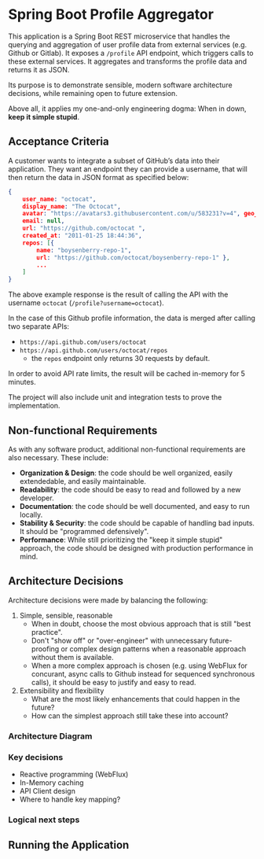 # Spring Boot Profile Aggregator
This application is a Spring Boot REST microservice that handles the querying and aggregation of user profile data from external services (e.g. Github or Gitlab). It exposes a `/profile` API endpoint, which triggers calls to these external services. It aggregates and transforms the profile data and returns it as JSON. 

Its purpose is to demonstrate sensible, modern software architecture decisions, while remaining open to future extension.

Above all, it applies my one-and-only engineering dogma: When in down, **keep it simple stupid**.

## Acceptance Criteria

A customer wants to integrate a subset of GitHub’s data into their application. They want an endpoint they can provide a username, that will then return the data in JSON format as specified below:


```json
{
    user_name: "octocat",
    display_name: "The Octocat",
    avatar: "https://avatars3.githubusercontent.com/u/583231?v=4", geo_location: "San Francisco",
    email: null,
    url: "https://github.com/octocat ",
    created_at: "2011-01-25 18:44:36",
    repos: [{
        name: "boysenberry-repo-1",
        url: "https://github.com/octocat/boysenberry-repo-1" }, 
        ...
    ] 
}
```
The above example response is the result of calling the API with the username `octocat` (`/profile?username=octocat`).

In the case of this Github profile information, the data is merged after calling two separate APIs:
- `https://api.github.com/users/octocat`
- `https://api.github.com/users/octocat/repos`
    - the `repos` endpoint only returns 30 requests by default.  

In order to avoid API rate limits, the result will be cached in-memory for 5 minutes.

The project will also include unit and integration tests to prove the implementation.


## Non-functional Requirements 
As with any software product, additional non-functional requirements are also necessary. These include:
- **Organization & Design**: the code should be well organized, easily extendedable, and easily maintainable.
- **Readability**: the code should be easy to read and followed by a new developer. 
- **Documentation**: the code should be well documented, and easy to run locally.
- **Stability & Security**: the code should be capable of handling bad inputs. It should be "programmed defensively".
- **Performance**: While still prioritizing the "keep it simple stupid" approach, the code should be designed with production performance in mind. 


## Architecture Decisions
Architecture decisions were made by balancing the following:
1. Simple, sensible, reasonable
    - When in doubt, choose the most obvious approach that is still "best practice". 
    - Don't "show off" or "over-engineer" with unnecessary future-proofing or complex design patterns when a reasonable approach without them is available.
    - When a more complex approach is chosen (e.g. using WebFlux for concurant, async calls to Github instead for sequenced synchronous calls), it should be easy to justify and easy to read.
1. Extensibility and flexibility
    - What are the most likely enhancements that could happen in the future? 
    - How can the simplest approach still take these into account?

### Architecture Diagram 

### Key decisions
 - Reactive programming (WebFlux)
 - In-Memory caching
 - API Client design 
 - Where to handle key mapping? 

### Logical next steps


## Running the Application